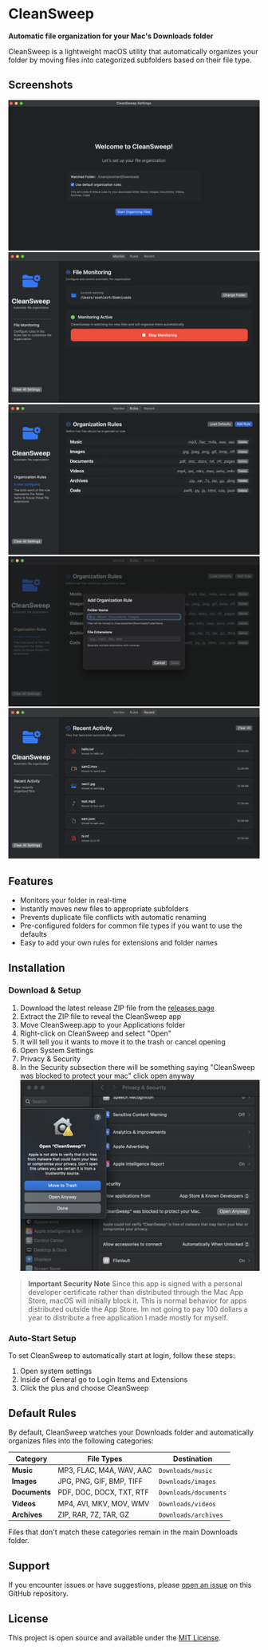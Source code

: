 # CleanSweep

**Automatic file organization for your Mac's Downloads folder**

CleanSweep is a lightweight macOS utility that automatically organizes your folder by moving files into categorized subfolders based on their file type.
                                    
## Screenshots
![Welcome Window](Images/welcome-window.png)
![Monitoring Window](Images/monitoring-window.png)
![Rules Window](Images/rules-window.png)
![Add Rule Window](Images/add-rules-window.png)
![Recent Activity Window](Images/recent-activity-window.png)

## Features
- Monitors your folder in real-time
- Instantly moves new files to appropriate subfolders
- Prevents duplicate file conflicts with automatic renaming
- Pre-configured folders for common file types if you want to use the defaults
- Easy to add your own rules for extensions and folder names


## Installation

### Download & Setup

1. Download the latest release ZIP file from the [releases page](../../releases)
2. Extract the ZIP file to reveal the CleanSweep app
3. Move CleanSweep.app to your Applications folder
4. Right-click on CleanSweep and select "Open"
5. It will tell you it wants to move it to the trash or cancel opening
6. Open System Settings
7. Privacy & Security
8. In the Security subsection there will be something saying "CleanSweep was blocked to protect your mac" click open anyway
![Opening Instructions](Images/open-instructions.png)

> **Important Security Note**
> Since this app is signed with a personal developer certificate rather than distributed through the Mac App Store, macOS will initially block it. This is normal behavior for apps distributed outside the App Store. Im not going to pay 100 dollars a year to distribute a free application I made mostly for myself. 

### Auto-Start Setup
To set CleanSweep to automatically start at login, follow these steps:
1. Open system settings
2. Inside of General go to Login Items and Extensions
3. Click the plus and choose CleanSweep

## Default Rules
By default, CleanSweep watches your Downloads folder and automatically organizes files into the following categories:

| Category | File Types | Destination |
|----------|------------|-------------|
| **Music** | MP3, FLAC, M4A, WAV, AAC | `Downloads/music` |
| **Images** | JPG, PNG, GIF, BMP, TIFF | `Downloads/images` |
| **Documents** | PDF, DOC, DOCX, TXT, RTF | `Downloads/documents` |
| **Videos** | MP4, AVI, MKV, MOV, WMV | `Downloads/videos` |
| **Archives** | ZIP, RAR, 7Z, TAR, GZ | `Downloads/archives` |

Files that don't match these categories remain in the main Downloads folder.

## Support

If you encounter issues or have suggestions, please [open an issue](../../issues) on this GitHub repository.

## License

This project is open source and available under the [MIT License](LICENSE).
